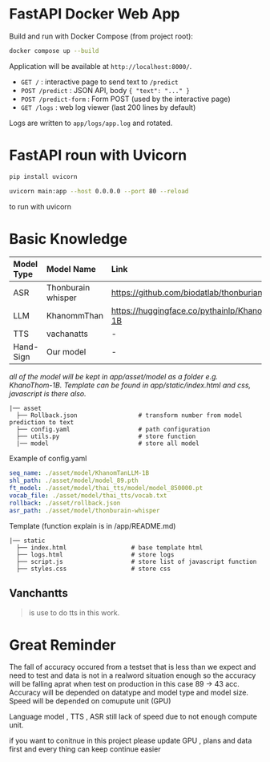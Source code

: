 # FastAPI Docker Web App

Build and run with Docker Compose (from project root):

```bash
docker compose up --build
```


Application will be available at `http://localhost:8000/`.

- `GET /` : interactive page to send text to `/predict`
- `POST /predict` : JSON API, body `{ "text": "..." }`
- `POST /predict-form` : Form POST (used by the interactive page)
- `GET /logs` : web log viewer (last 200 lines by default) 

Logs are written to `app/logs/app.log` and rotated.



# FastAPI roun with Uvicorn

```bash
pip install uvicorn
```

```bash
uvicorn main:app --host 0.0.0.0 --port 80 --reload
```
to run with uvicorn

# Basic Knowledge

| Model Type | Model Name | Link |
| :------ | :---------- | :------ |
| ASR | Thonburain whisper | https://github.com/biodatlab/thonburian-whisper | 
| LLM | KhanommThan | https://huggingface.co/pythainlp/KhanomTanLLM-1B |
| TTS | vachanatts | - |
| Hand-Sign | Our model | - |

*all of the model will be kept in app/asset/model as a folder e.g. KhanoThom-1B. Template can be found in app/static/index.html and css, javascript is there also.* 




```
|── asset
  ├── Rollback.json                 # transform number from model prediction to text
  ├── config.yaml                   # path configuration
  ├── utils.py                      # store function
  |── model                         # store all model
```

Example of config.yaml
```yaml
seq_name: ./asset/model/KhanomTanLLM-1B
shl_path: ./asset/model/model_89.pth
ft_model: ./asset/model/thai_tts/model/model_850000.pt
vocab_file: ./asset/model/thai_tts/vocab.txt
rollback: ./asset/rollback.json
asr_path: ./asset/model/thonburain-whisper
```


Template (function explain is in /app/README.md)
```
|── static
  ├── index.html                  # base template html
  ├── logs.html                   # store logs
  ├── script.js                   # store list of javascript function
  ├── styles.css                  # store css
```

## Vanchantts
> is use to do tts in this work.

# Great Reminder
  The fall of accuracy occured from a testset that is less than we expect and need to test and data is not in a realword situation enough so the accuracy will be falling aprat when test on production in this case 89 -> 43 acc.
  Accuracy will be depended on datatype and model type and model size. Speed will be depended on comupute unit (GPU)

  Language model , TTS , ASR still lack of speed due to not enough compute unit. 


  if you want to conitnue in this project please update GPU , plans and data first and every thing can keep continue easier

  
